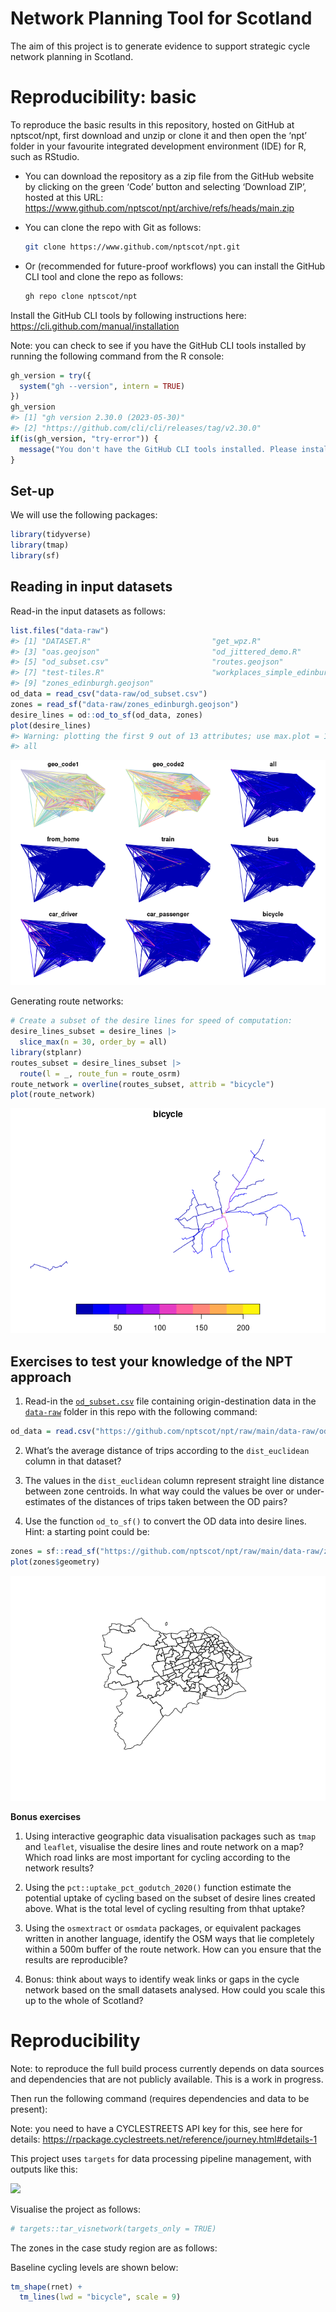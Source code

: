 
<!-- README.md is generated from README.Rmd. Please edit that file -->

# Network Planning Tool for Scotland

<!-- badges: start -->
<!-- badges: end -->

The aim of this project is to generate evidence to support strategic
cycle network planning in Scotland.

# Reproducibility: basic

To reproduce the basic results in this repository, hosted on GitHub at
nptscot/npt, first download and unzip or clone it and then open the
‘npt’ folder in your favourite integrated development environment (IDE)
for R, such as RStudio.

- You can download the repository as a zip file from the GitHub website
  by clicking on the green ‘Code’ button and selecting ‘Download ZIP’,
  hosted at this URL:
  <https://www.github.com/nptscot/npt/archive/refs/heads/main.zip>

- You can clone the repo with Git as follows:

  ``` bash
  git clone https://www.github.com/nptscot/npt.git
  ```

- Or (recommended for future-proof workflows) you can install the GitHub
  CLI tool and clone the repo as follows:

  ``` bash
  gh repo clone nptscot/npt
  ```

Install the GitHub CLI tools by following instructions here:
<https://cli.github.com/manual/installation>

Note: you can check to see if you have the GitHub CLI tools installed by
running the following command from the R console:

``` r
gh_version = try({
  system("gh --version", intern = TRUE)
})
gh_version
#> [1] "gh version 2.30.0 (2023-05-30)"                 
#> [2] "https://github.com/cli/cli/releases/tag/v2.30.0"
if(is(gh_version, "try-error")) {
  message("You don't have the GitHub CLI tools installed. Please install them by following instructions here: https://cli.github.com/manual/installation")
}
```

## Set-up

We will use the following packages:

``` r
library(tidyverse)
library(tmap)
library(sf)
```

## Reading in input datasets

Read-in the input datasets as follows:

``` r
list.files("data-raw")
#> [1] "DATASET.R"                           "get_wpz.R"                          
#> [3] "oas.geojson"                         "od_jittered_demo.R"                 
#> [5] "od_subset.csv"                       "routes.geojson"                     
#> [7] "test-tiles.R"                        "workplaces_simple_edinburgh.geojson"
#> [9] "zones_edinburgh.geojson"
od_data = read_csv("data-raw/od_subset.csv")
zones = read_sf("data-raw/zones_edinburgh.geojson")
desire_lines = od::od_to_sf(od_data, zones)
plot(desire_lines)
#> Warning: plotting the first 9 out of 13 attributes; use max.plot = 13 to plot
#> all
```

![](README_files/figure-gfm/unnamed-chunk-4-1.png)<!-- -->

Generating route networks:

``` r
# Create a subset of the desire lines for speed of computation:
desire_lines_subset = desire_lines |>
  slice_max(n = 30, order_by = all)
library(stplanr)
routes_subset = desire_lines_subset |>
  route(l = _, route_fun = route_osrm)
route_network = overline(routes_subset, attrib = "bicycle")
plot(route_network)
```

![](README_files/figure-gfm/unnamed-chunk-5-1.png)<!-- -->

## Exercises to test your knowledge of the NPT approach

1.  Read-in the
    [`od_subset.csv`](https://github.com/nptscot/npt/blob/main/data-raw/od_subset.csv)
    file containing origin-destination data in the
    [`data-raw`](https://github.com/nptscot/npt/blob/main/data-raw/)
    folder in this repo with the following command:

``` r
od_data = read.csv("https://github.com/nptscot/npt/raw/main/data-raw/od_subset.csv")
```

2.  What’s the average distance of trips according to the
    `dist_euclidean` column in that dataset?

3.  The values in the `dist_euclidean` column represent straight line
    distance between zone centroids. In what way could the values be
    over or under-estimates of the distances of trips taken between the
    OD pairs?

4.  Use the function `od_to_sf()` to convert the OD data into desire
    lines. Hint: a starting point could be:

``` r
zones = sf::read_sf("https://github.com/nptscot/npt/raw/main/data-raw/zones_edinburgh.geojson")
plot(zones$geometry)
```

![](README_files/figure-gfm/unnamed-chunk-7-1.png)<!-- -->

**Bonus exercises**

1.  Using interactive geographic data visualisation packages such as
    `tmap` and `leaflet`, visualise the desire lines and route network
    on a map? Which road links are most important for cycling according
    to the network results?

2.  Using the `pct::uptake_pct_godutch_2020()` function estimate the
    potential uptake of cycling based on the subset of desire lines
    created above. What is the total level of cycling resulting from
    thhat uptake?

3.  Using the `osmextract` or `osmdata` packages, or equivalent packages
    written in another language, identify the OSM ways that lie
    completely within a 500m buffer of the route network. How can you
    ensure that the results are reproducible?

4.  Bonus: think about ways to identify weak links or gaps in the cycle
    network based on the small datasets analysed. How could you scale
    this up to the whole of Scotland?

# Reproducibility

Note: to reproduce the full build process currently depends on data
sources and dependencies that are not publicly available. This is a work
in progress.

Then run the following command (requires dependencies and data to be
present):

Note: you need to have a CYCLESTREETS API key for this, see here for
details:
<https://rpackage.cyclestreets.net/reference/journey.html#details-1>

This project uses `targets` for data processing pipeline management,
with outputs like this:

![](https://user-images.githubusercontent.com/1825120/205490893-b1627e3a-5102-4dbe-bc70-97e358e75506.png)

Visualise the project as follows:

``` r
# targets::tar_visnetwork(targets_only = TRUE)
```

The zones in the case study region are as follows:

Baseline cycling levels are shown below:

``` r
tm_shape(rnet) +
  tm_lines(lwd = "bicycle", scale = 9)
```
